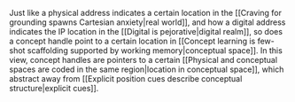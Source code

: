 ---
---

Just like a physical address indicates a certain location in the [[Craving for grounding spawns Cartesian anxiety|real world]], and how a digital address indicates the IP location in the [[Digital is pejorative|digital realm]], so does a concept handle point to a certain location in [[Concept learning is few-shot scaffolding supported by working memory|conceptual space]]. In this view, concept handles are pointers to a certain [[Physical and conceptual spaces are coded in the same region|location in conceptual space]], which abstract away from [[Explicit position cues describe conceptual structure|explicit cues]].